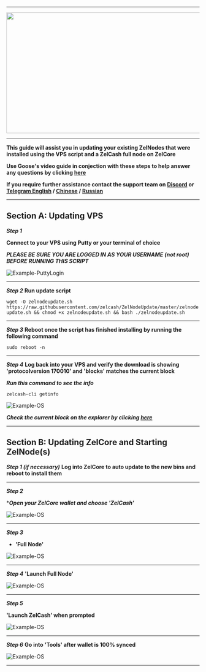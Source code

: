 ***

<p align="center">
  <img width="860" height="315" src="https://imgur.com/tQQkMPn.png/860/315">
</p>

***

**This guide will assist you in updating your existing ZelNodes that were installed using the VPS script and a ZelCash full node on ZelCore**

**Use Goose's video guide in conjection with these steps to help answer any questions by clicking [here](https://www.youtube.com/watch?v=NNWgBzEl_TI)**

**If you require further assistance contact the support team on [Discord](https://discord.gg/szN9yZ) or [Telegram English](http://t.me/zelcash) / [Chinese](http://t.me/zelcashcn) / [Russian](http://t.me/zelcashru)**
***

## Section A: Updating VPS
***Step 1***

**Connect to your VPS using Putty or your terminal of choice**

***PLEASE BE SURE YOU ARE LOGGED IN AS YOUR USERNAME (not root) BEFORE RUNNING THIS SCRIPT***

![Example-PuttyLogin](https://imgur.com/gMkd6fs.png)

***

***Step 2***
**Run update script**

`wget -O zelnodeupdate.sh https://raw.githubusercontent.com/zelcash/ZelNodeUpdate/master/zelnodeupdate.sh && chmod +x zelnodeupdate.sh && bash ./zelnodeupdate.sh`

***

***Step 3***
**Reboot once the script has finished installing by running the following command**

`sudo reboot -n`

***

***Step 4***
**Log back into your VPS and verify the download is showing 'protocolversion 170010' and 'blocks' matches the current block**

***Run this command to see the info***

`zelcash-cli getinfo`

![Example-OS](https://imgur.com/PLxhNBy.png)

***Check the current block on the explorer by clicking [here](https://explorer.zel.cash/blocks)***

***

## Section B: Updating ZelCore and Starting ZelNode(s)
***Step 1 (if necessary)***
**Log into ZelCore to auto update to the new bins and reboot to install them**

***

***Step 2***

****Open your ZelCore wallet and choose 'ZelCash'***

![Example-OS](https://imgur.com/9WrruJR.png)

***

***Step 3***
* **'Full Node'**

![Example-OS](https://imgur.com/CXLLEth.png)

***

***Step 4***
**'Launch Full Node'**

![Example-OS](https://imgur.com/EvEj6H2.png)

***

***Step 5***

**'Launch ZelCash' when prompted** 

![Example-OS](https://imgur.com/PbIIEt9.png)

***

***Step 6***
**Go into 'Tools' after wallet is 100% synced**

![Example-OS](https://imgur.com/uvqjVZ6.png)

***
